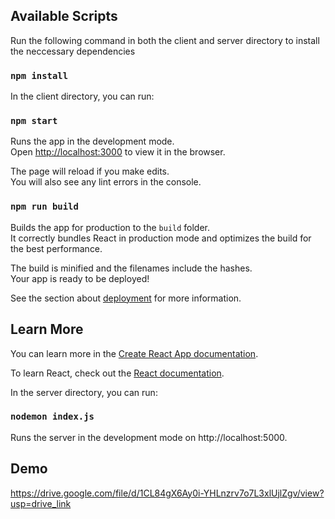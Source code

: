 ## Available Scripts

Run the following command in both the client and server directory to install the neccessary dependencies

### `npm install`

In the client directory, you can run:

### `npm start`

Runs the app in the development mode.\
Open [http://localhost:3000](http://localhost:3000) to view it in the browser.

The page will reload if you make edits.\
You will also see any lint errors in the console.


### `npm run build`

Builds the app for production to the `build` folder.\
It correctly bundles React in production mode and optimizes the build for the best performance.

The build is minified and the filenames include the hashes.\
Your app is ready to be deployed!

See the section about [deployment](https://facebook.github.io/create-react-app/docs/deployment) for more information.


## Learn More

You can learn more in the [Create React App documentation](https://facebook.github.io/create-react-app/docs/getting-started).

To learn React, check out the [React documentation](https://reactjs.org/).

In the server directory, you can run:

### `nodemon index.js`

Runs the server in the development mode on http://localhost:5000.


## Demo

https://drive.google.com/file/d/1CL84gX6Ay0i-YHLnzrv7o7L3xlUjlZgv/view?usp=drive_link